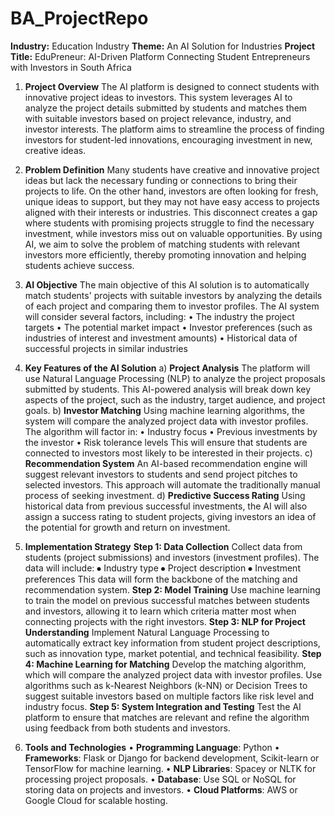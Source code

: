 # BA_ProjectRepo

**Industry:** Education Industry
**Theme:** An AI Solution for Industries
**Project Title:** EduPreneur: AI-Driven Platform Connecting Student Entrepreneurs with Investors in South Africa

1. **Project Overview**
The AI platform is designed to connect students with innovative project ideas to investors. This system leverages AI to analyze the project details submitted by students and matches them with suitable investors based on project relevance, industry, and investor interests. The platform aims to streamline the process of finding investors for student-led innovations, encouraging investment in new, creative ideas.


2. **Problem Definition**
Many students have creative and innovative project ideas but lack the necessary funding or connections to bring their projects to life. On the other hand, investors are often looking for fresh, unique ideas to support, but they may not have easy access to projects aligned with their interests or industries. This disconnect creates a gap where students with promising projects struggle to find the necessary investment, while investors miss out on valuable opportunities.
By using AI, we aim to solve the problem of matching students with relevant investors more efficiently, thereby promoting innovation and helping students achieve success.


3. **AI Objective**
The main objective of this AI solution is to automatically match students' projects with suitable investors by analyzing the details of each project and comparing them to investor profiles. The AI system will consider several factors, including:
• The industry the project targets
• The potential market impact
• Investor preferences (such as industries of interest and investment amounts)
• Historical data of successful projects in similar industries

4. **Key Features of the AI Solution**
a) **Project Analysis**
The platform will use Natural Language Processing (NLP) to analyze the project proposals submitted by students. This AI-powered analysis will break down key aspects of the project, such as the industry, target audience, and project goals.
b) **Investor Matching**
Using machine learning algorithms, the system will compare the analyzed project data with investor profiles. The algorithm will factor in:
•	Industry focus
•	Previous investments by the investor
•	Risk tolerance levels This will ensure that students are connected to investors most likely to be interested in their projects.
c) **Recommendation System**
An AI-based recommendation engine will suggest relevant investors to students and send project pitches to selected investors. This approach will automate the traditionally manual process of seeking investment.
d) **Predictive Success Rating**
Using historical data from previous successful investments, the AI will also assign a success rating to student projects, giving investors an idea of the potential for growth and return on investment.

5. **Implementation Strategy**
**Step 1: Data Collection**
Collect data from students (project submissions) and investors (investment profiles). The data will include:
⦁	Industry type
⦁	Project description
⦁	Investment preferences This data will form the backbone of the matching and recommendation system.
**Step 2: Model Training**
Use machine learning to train the model on previous successful matches between students and investors, allowing it to learn which criteria matter most when connecting projects with the right investors.
**Step 3: NLP for Project Understanding**
Implement Natural Language Processing to automatically extract key information from student project descriptions, such as innovation type, market potential, and technical feasibility.
**Step 4: Machine Learning for Matching**
Develop the matching algorithm, which will compare the analyzed project data with investor profiles. Use algorithms such as k-Nearest Neighbors (k-NN) or Decision Trees to suggest suitable investors based on multiple factors like risk level and industry focus.
**Step 5: System Integration and Testing**
Test the AI platform to ensure that matches are relevant and refine the algorithm using feedback from both students and investors.

6. **Tools and Technologies**
• **Programming Language**: Python
• **Frameworks**: Flask or Django for backend development, Scikit-learn or TensorFlow for machine learning.
• **NLP Libraries**: Spacey or NLTK for processing project proposals.
• **Database**: Use SQL or NoSQL for storing data on projects and investors.
• **Cloud Platforms**: AWS or Google Cloud for scalable hosting.

